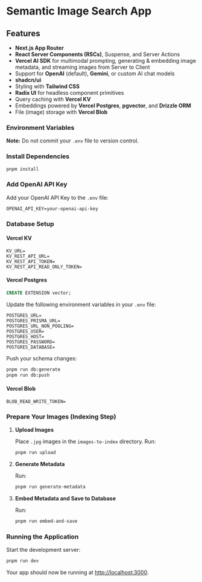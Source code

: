 # Semantic Image Search App

## Features

- **Next.js App Router**
- **React Server Components (RSCs)**, Suspense, and Server Actions
- **Vercel AI SDK** for multimodal prompting, generating & embedding image metadata, and streaming images from Server to Client
- Support for **OpenAI** (default), **Gemini**, or custom AI chat models
- **shadcn/ui**
- Styling with **Tailwind CSS**
- **Radix UI** for headless component primitives
- Query caching with **Vercel KV**
- Embeddings powered by **Vercel Postgres**, **pgvector**, and **Drizzle ORM**
- File (image) storage with **Vercel Blob**

### Environment Variables

**Note:** Do not commit your `.env` file to version control.

### Install Dependencies

```bash
pnpm install
```

### Add OpenAI API Key

Add your OpenAI API Key to the `.env` file:

```
OPENAI_API_KEY=your-openai-api-key
```

### Database Setup

#### Vercel KV

```
KV_URL=
KV_REST_API_URL=
KV_REST_API_TOKEN=
KV_REST_API_READ_ONLY_TOKEN=
```

#### Vercel Postgres

```sql
CREATE EXTENSION vector;
```

Update the following environment variables in your `.env` file:

```
POSTGRES_URL=
POSTGRES_PRISMA_URL=
POSTGRES_URL_NON_POOLING=
POSTGRES_USER=
POSTGRES_HOST=
POSTGRES_PASSWORD=
POSTGRES_DATABASE=
```

Push your schema changes:

```bash
pnpm run db:generate
pnpm run db:push
```

#### Vercel Blob

```
BLOB_READ_WRITE_TOKEN=
```

### Prepare Your Images (Indexing Step)

1. **Upload Images**

   Place `.jpg` images in the `images-to-index` directory. Run:

   ```bash
   pnpm run upload
   ```

2. **Generate Metadata**

   Run:

   ```bash
   pnpm run generate-metadata
   ```

3. **Embed Metadata and Save to Database**

   Run:

   ```bash
   pnpm run embed-and-save
   ```

### Running the Application

Start the development server:

```bash
pnpm run dev
```

Your app should now be running at [http://localhost:3000](http://localhost:3000).
